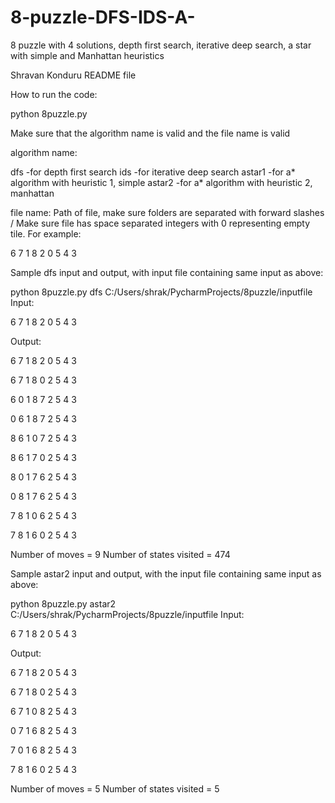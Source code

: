 # 8-puzzle-DFS-IDS-A-
8 puzzle with 4 solutions, depth first search, iterative deep search, a star with simple and Manhattan heuristics

Shravan Konduru README file

How to run the code:

python 8puzzle.py <Algorithm name> <File name>

Make sure that the algorithm name is valid and the file name is valid

algorithm name:

dfs		-for depth first search
ids		-for iterative deep search
astar1	-for a* algorithm with heuristic 1, simple
astar2	-for a* algorithm with heuristic 2, manhattan

file name:
Path of file, make sure folders are separated with forward slashes /
Make sure file has space separated integers with 0 representing empty tile. For example:

6 7 1 8 2 0 5 4 3

Sample dfs input and output, with input file containing same input as above:

python 8puzzle.py dfs C:/Users/shrak/PycharmProjects/8puzzle/inputfile
Input: 

6 7 1
8 2 0
5 4 3

Output:

6 7 1
8 2 0
5 4 3

6 7 1
8 0 2
5 4 3

6 0 1
8 7 2
5 4 3

0 6 1
8 7 2
5 4 3

8 6 1
0 7 2
5 4 3

8 6 1
7 0 2
5 4 3

8 0 1
7 6 2
5 4 3

0 8 1
7 6 2
5 4 3

7 8 1
0 6 2
5 4 3

7 8 1
6 0 2
5 4 3

Number of moves = 9
Number of states visited = 474


Sample astar2 input and output, with the input file containing same input as above:

python 8puzzle.py astar2 C:/Users/shrak/PycharmProjects/8puzzle/inputfile
Input: 

6 7 1
8 2 0
5 4 3

Output:

6 7 1
8 2 0
5 4 3

6 7 1
8 0 2
5 4 3

6 7 1
0 8 2
5 4 3

0 7 1
6 8 2
5 4 3

7 0 1
6 8 2
5 4 3

7 8 1
6 0 2
5 4 3

Number of moves = 5
Number of states visited = 5
